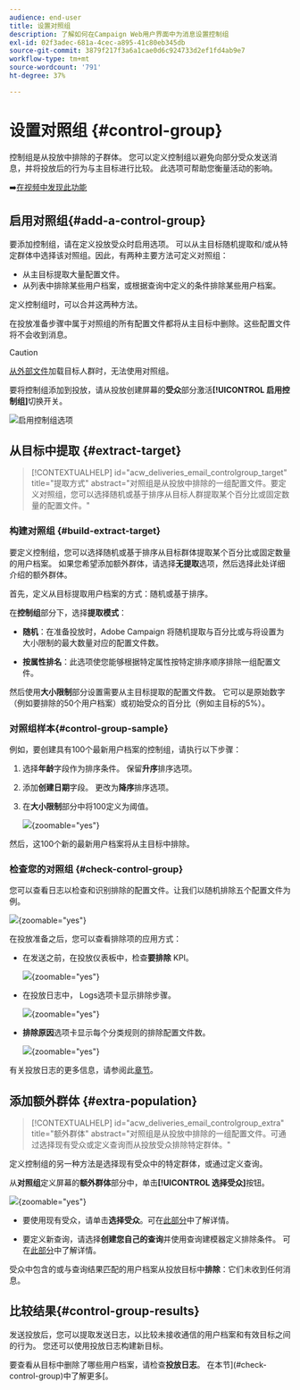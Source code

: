 ```yaml
---
audience: end-user
title: 设置对照组
description: 了解如何在Campaign Web用户界面中为消息设置控制组
exl-id: 02f3adec-681a-4cec-a895-41c80eb345db
source-git-commit: 3879f217f3a6a1cae0d6c924733d2ef1fd4ab9e7
workflow-type: tm+mt
source-wordcount: '791'
ht-degree: 37%

---
```


# 设置对照组 {#control-group}

控制组是从投放中排除的子群体。 您可以定义控制组以避免向部分受众发送消息，并将投放后的行为与主目标进行比较。 此选项可帮助您衡量活动的影响。

➡️[在视频中发现此功能](create-audience.md#video)

## 启用对照组{#add-a-control-group}

要添加控制组，请在定义投放受众时启用选项。 可以从主目标随机提取和/或从特定群体中选择该对照组。因此，有两种主要方法可定义对照组：

* 从主目标提取大量配置文件。
* 从列表中排除某些用户档案，或根据查询中定义的条件排除某些用户档案。

定义控制组时，可以合并这两种方法。

在投放准备步骤中属于对照组的所有配置文件都将从主目标中删除。这些配置文件将不会收到消息。

>[!CAUTION]
>
>[从外部文件](file-audience.md)加载目标人群时，无法使用对照组。

要将控制组添加到投放，请从投放创建屏幕的&#x200B;**受众**&#x200B;部分激活&#x200B;**[!UICONTROL 启用控制组]**&#x200B;切换开关。

![启用控制组选项](assets/control-group1.png)


## 从目标中提取 {#extract-target}

>[!CONTEXTUALHELP]
>id="acw_deliveries_email_controlgroup_target"
>title="提取方式"
>abstract="对照组是从投放中排除的一组配置文件。要定义对照组，您可以选择随机或基于排序从目标人群提取某个百分比或固定数量的配置文件。"


### 构建对照组 {#build-extract-target}

要定义控制组，您可以选择随机或基于排序从目标群体提取某个百分比或固定数量的用户档案。 如果您希望添加额外群体，请选择&#x200B;**无提取**&#x200B;选项，然后选择此处详细介绍的额外群体[](#extra-population)。

首先，定义从目标提取用户档案的方式：随机或基于排序。

在&#x200B;**控制组**&#x200B;部分下，选择&#x200B;**提取模式**：

* **随机**：在准备投放时，Adobe Campaign 将随机提取与百分比或与将设置为大小限制的最大数量对应的配置文件数。

* **按属性排名**：此选项使您能够根据特定属性按特定排序顺序排除一组配置文件。


然后使用&#x200B;**大小限制**&#x200B;部分设置需要从主目标提取的配置文件数。 它可以是原始数字（例如要排除的50个用户档案）或初始受众的百分比（例如主目标的5%）。


### 对照组样本{#control-group-sample}

例如，要创建具有100个最新用户档案的控制组，请执行以下步骤：

1. 选择&#x200B;**年龄**&#x200B;字段作为排序条件。 保留&#x200B;**升序**&#x200B;排序选项。
1. 添加&#x200B;**创建日期**&#x200B;字段。 更改为&#x200B;**降序**&#x200B;排序选项。
1. 在&#x200B;**大小限制**&#x200B;部分中将100定义为阈值。

   ![](assets/control-group2.png){zoomable="yes"}

然后，这100个新的最新用户档案将从主目标中排除。

### 检查您的对照组 {#check-control-group}

您可以查看日志以检查和识别排除的配置文件。让我们以随机排除五个配置文件为例。

![](assets/control-group4.png){zoomable="yes"}

在投放准备之后，您可以查看排除项的应用方式：

* 在发送之前，在投放仪表板中，检查&#x200B;**要排除** KPI。

  ![](assets/control-group5.png){zoomable="yes"}

* 在投放日志中， Logs选项卡显示排除步骤。

  ![](assets/control-group-sample-logs.png){zoomable="yes"}
<!--

 * The **Exclusion logs** tab displays each profile and the related exclusion **Reason**.

    ![](assets/control-group6.png){zoomable="yes"}
-->

* **排除原因**&#x200B;选项卡显示每个分类规则的排除配置文件数。

  ![](assets/control-group7.png){zoomable="yes"}

有关投放日志的更多信息，请参阅此[章节](../monitor/delivery-logs.md)。

## 添加额外群体 {#extra-population}

>[!CONTEXTUALHELP]
>id="acw_deliveries_email_controlgroup_extra"
>title="额外群体"
>abstract="对照组是从投放中排除的一组配置文件。可通过选择现有受众或定义查询而从投放受众排除特定群体。"

定义控制组的另一种方法是选择现有受众中的特定群体，或通过定义查询。

从&#x200B;**对照组**&#x200B;定义屏幕的&#x200B;**额外群体**&#x200B;部分中，单击&#x200B;**[!UICONTROL 选择受众]**&#x200B;按钮。

![](assets/control-group3.png){zoomable="yes"}

* 要使用现有受众，请单击&#x200B;**选择受众**。可在[此部分](add-audience.md)中了解详情。

* 要定义新查询，请选择&#x200B;**创建您自己的查询**&#x200B;并使用查询建模器定义排除条件。 可在[此部分](../query/query-modeler-overview.md)中了解详情。

受众中包含的或与查询结果匹配的用户档案从投放目标中&#x200B;**排除**：它们未收到任何消息。

## 比较结果{#control-group-results}

发送投放后，您可以提取发送日志，以比较未接收通信的用户档案和有效目标之间的行为。 您还可以使用投放日志构建新目标。

要查看从目标中删除了哪些用户档案，请检查&#x200B;**投放日志**。 在本节](#check-control-group)中了解更多[。
